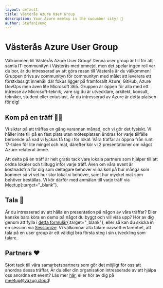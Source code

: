 ```yaml
---
layout: default
title: Västerås Azure User Group
description: Your Azure meetup in the cucumber city! 🥒
author: StefanIvemo
---
```


# Västerås Azure User Group

Välkommen till Västerås Azure User Group! Denna user group är till för att samla IT-communityn i Västerås med omnejd, men det spelar ingen roll var du bor, är du intresserad av att göra resan till Västerås är du välkommen! Gruppen drivs av communityn för communityn med målet att leverera ett förstklassigt innehåll där fokus ligger på framförallt Azure, GitHub, Azure DevOps men även lite Microsoft 365. Gruppen är öppen för alla med ett intresse av Microsoft-teknik, vare sig du är utvecklare, arkitekt, konsult, tekniker, student eller entusiast. Är du intresserad av Azure är detta platsen för dig!

## Kom på en träff 👩‍💻

Vi siktar på att träffas en gång varannan månad, och vi gör det fysiskt. Vi håller inte till på en fast plats utan mötesplatsen ändras för varje tillfälle beroende på vad vi lyckas få tag i för lokal. Våra träffar är öppna från runt 17-tiden för lite mingel och mat, därefter kör vi 2 presentationer om något Azure-relaterat ämne.

Att delta på en träff är helt gratis tack vare lokala partners som hjälper till att ordna lokaler och tilltugg inför varje träff. Även om våra event är kostnadsfria för dig som deltagare behöver vi ha koll på hur många som kommer så vi vet hur stor lokal vi behöver, samt hur mycket mat som behöver beställas. Vi kör därför med anmälan till varje träff via [Meetup](https://www.meetup.com/vasteras-azure-user-group/){:target="_blank"}.

## Tala 📢
Är du intresserad av att hålla en presentation på någon av våra träffar? Eller kanske bara köra en demo på något du byggt och vill visa upp? Hör av dig genom att fylla i [detta formulär](https://forms.office.com/r/aZG26jhRzp){:target="_blank"}, eller så kan du skicka in en session via [Sessionize](https://sessionize.com/vasteras-azure-user-group/). Vi välkomnar alla talare oavsett erfarenhet, att tala på en user group är ett väldigt bra första steg i sin utveckling som talare.

## Partners ❤️

Stort tack till våra samarbetspartners som gör det möjligt för oss att anordna dessa träffar. Är du eller din organisation intresserade av att hjälpa oss anordna ett event? Läs mer [här](./sponsors), eller hör av dig på [meetup@vazug.cloud](mailto:meetup@vazug.cloud)!
